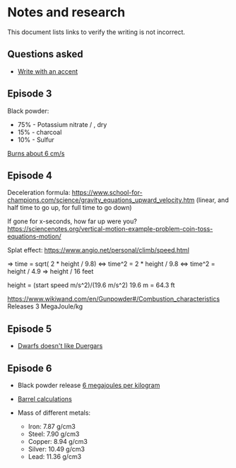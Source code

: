 # Notes and research

This document lists links to verify the writing is not incorrect.

## Questions asked

* [Write with an accent](https://www.reddit.com/r/writing/comments/by6b64/writing_with_an_accent/)


## Episode 3

Black powder:

* 75% - Potassium nitrate / , dry
* 15% - charcoal
* 10% - Sulfur

[Burns about 6 cm/s](https://www.wikiwand.com/en/Gunpowder#/Corning)


## Episode 4

Deceleration formula: https://www.school-for-champions.com/science/gravity_equations_upward_velocity.htm (linear, and half time to go up, for full time to go down)

If gone for x-seconds, how far up were you?
https://sciencenotes.org/vertical-motion-example-problem-coin-toss-equations-motion/

Splat effect: 
https://www.angio.net/personal/climb/speed.html

=>
time = sqrt( 2 * height / 9.8)  <=>
time^2 = 2 * height / 9.8  <=>
time^2 = height / 4.9  => height / 16 feet

height = (start speed m/s^2)/(19.6 m/s^2)
19.6 m = 64.3 ft

https://www.wikiwand.com/en/Gunpowder#/Combustion_characteristics
Releases 3 MegaJoule/kg
 


## Episode 5

* [Dwarfs doesn't like Duergars](https://criticalrole.fandom.com/wiki/Duergar)


## Episode 6

* Black powder release [6 megajoules per kilogram](wikiwand.com/en/Gunpowder#/Energy)
* [Barrel calculations](https://www.alternatewars.com/BBOW/Ballistics/EstMV/Est_Prop_Charge.htm)

* Mass of different metals:
	* Iron: 7.87 g/cm3
	* Steel: 7.90 g/cm3
	* Copper: 8.94 g/cm3
	* Silver: 10.49 g/cm3
	* Lead: 11.36 g/cm3